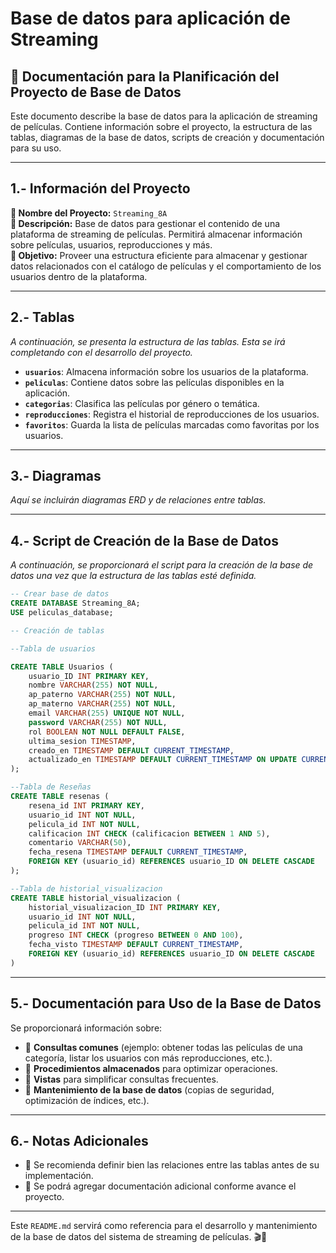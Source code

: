 # Base de datos para aplicación de Streaming

## 📌 Documentación para la Planificación del Proyecto de Base de Datos

Este documento describe la base de datos para la aplicación de streaming de películas. Contiene información sobre el proyecto, la estructura de las tablas, diagramas de la base de datos, scripts de creación y documentación para su uso.

---

## 1.- Información del Proyecto

**📌 Nombre del Proyecto:** `Streaming_8A`  
**📖 Descripción:** Base de datos para gestionar el contenido de una plataforma de streaming de películas. Permitirá almacenar información sobre películas, usuarios, reproducciones y más.  
**🎯 Objetivo:** Proveer una estructura eficiente para almacenar y gestionar datos relacionados con el catálogo de películas y el comportamiento de los usuarios dentro de la plataforma.

---

## 2.- Tablas

_A continuación, se presenta la estructura de las tablas. Esta se irá completando con el desarrollo del proyecto._

- **`usuarios`**: Almacena información sobre los usuarios de la plataforma.
- **`peliculas`**: Contiene datos sobre las películas disponibles en la aplicación.
- **`categorias`**: Clasifica las películas por género o temática.
- **`reproducciones`**: Registra el historial de reproducciones de los usuarios.
- **`favoritos`**: Guarda la lista de películas marcadas como favoritas por los usuarios.

---

## 3.- Diagramas

_Aquí se incluirán diagramas ERD y de relaciones entre tablas._

---

## 4.- Script de Creación de la Base de Datos

_A continuación, se proporcionará el script para la creación de la base de datos una vez que la estructura de las tablas esté definida._

```sql
-- Crear base de datos
CREATE DATABASE Streaming_8A;
USE peliculas_database;

-- Creación de tablas

--Tabla de usuarios

CREATE TABLE Usuarios (
    usuario_ID INT PRIMARY KEY,
    nombre VARCHAR(255) NOT NULL,
    ap_paterno VARCHAR(255) NOT NULL,
    ap_materno VARCHAR(255) NOT NULL,
    email VARCHAR(255) UNIQUE NOT NULL,
    password VARCHAR(255) NOT NULL,
    rol BOOLEAN NOT NULL DEFAULT FALSE,
    ultima_sesion TIMESTAMP,
    creado_en TIMESTAMP DEFAULT CURRENT_TIMESTAMP,
    actualizado_en TIMESTAMP DEFAULT CURRENT_TIMESTAMP ON UPDATE CURRENT_TIMESTAMP
);

--Tabla de Reseñas
CREATE TABLE resenas (
    resena_id INT PRIMARY KEY,
    usuario_id INT NOT NULL,
    pelicula_id INT NOT NULL,
    calificacion INT CHECK (calificacion BETWEEN 1 AND 5),
    comentario VARCHAR(50),
    fecha_resena TIMESTAMP DEFAULT CURRENT_TIMESTAMP,
    FOREIGN KEY (usuario_id) REFERENCES usuario_ID ON DELETE CASCADE
);

--Tabla de historial_visualizacion
CREATE TABLE historial_visualizacion (
    historial_visualizacion_ID INT PRIMARY KEY,
    usuario_id INT NOT NULL,
    pelicula_id INT NOT NULL,
    progreso INT CHECK (progreso BETWEEN 0 AND 100),
    fecha_visto TIMESTAMP DEFAULT CURRENT_TIMESTAMP,
    FOREIGN KEY (usuario_id) REFERENCES usuario_ID ON DELETE CASCADE
)

```

---

## 5.- Documentación para Uso de la Base de Datos

Se proporcionará información sobre:

- 📌 **Consultas comunes** (ejemplo: obtener todas las películas de una categoría, listar los usuarios con más reproducciones, etc.).
- 📌 **Procedimientos almacenados** para optimizar operaciones.
- 📌 **Vistas** para simplificar consultas frecuentes.
- 📌 **Mantenimiento de la base de datos** (copias de seguridad, optimización de índices, etc.).

---

## 6.- Notas Adicionales

- 🔹 Se recomienda definir bien las relaciones entre las tablas antes de su implementación.
- 🔹 Se podrá agregar documentación adicional conforme avance el proyecto.

---

Este `README.md` servirá como referencia para el desarrollo y mantenimiento de la base de datos del sistema de streaming de películas. 🎬📀


